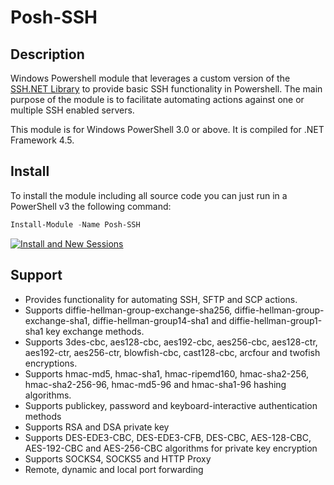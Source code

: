 # Posh-SSH

## Description

Windows Powershell module that leverages a custom version of the [SSH.NET Library](https://github.com/sshnet/SSH.NET) to provide basic SSH functionality in Powershell.
The main purpose of the module is to facilitate automating actions against one or multiple SSH enabled servers.

This module is for Windows PowerShell 3.0 or above. It is compiled for .NET Framework 4.5.

## Install

To install the module including all source code you can just run in a PowerShell v3 the following command:

``` PowerShell
Install-Module -Name Posh-SSH
```

[![Install and New Sessions](https://www.youtube.com/watch?v=aZT5L_0aepE&list=PLFAOQ2hOvfsSL0N2kD_CyqHKlIA0byDL3/hqdefault.jpg)](https://www.youtube.com/watch?v=aZT5L_0aepE&list=PLFAOQ2hOvfsSL0N2kD_CyqHKlIA0byDL3)

## Support

* Provides functionality for automating SSH, SFTP and SCP actions.
* Supports diffie-hellman-group-exchange-sha256, diffie-hellman-group-exchange-sha1, diffie-hellman-group14-sha1 and diffie-hellman-group1-sha1 key exchange methods.
* Supports 3des-cbc, aes128-cbc, aes192-cbc, aes256-cbc, aes128-ctr, aes192-ctr, aes256-ctr, blowfish-cbc, cast128-cbc, arcfour and twofish encryptions.
* Supports hmac-md5, hmac-sha1, hmac-ripemd160, hmac-sha2-256, hmac-sha2-256-96, hmac-md5-96 and hmac-sha1-96 hashing algorithms.
* Supports publickey, password and keyboard-interactive authentication methods
* Supports RSA and DSA private key
* Supports DES-EDE3-CBC, DES-EDE3-CFB, DES-CBC, AES-128-CBC, AES-192-CBC and AES-256-CBC algorithms for private key encryption
* Supports SOCKS4, SOCKS5 and HTTP Proxy
* Remote, dynamic and local port forwarding
